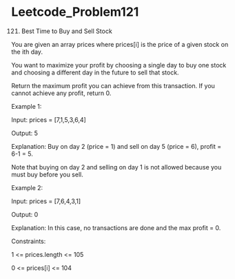 # Leetcode_Problem121


121. Best Time to Buy and Sell Stock


You are given an array prices where prices[i] is the price of a given stock on the ith day.


You want to maximize your profit by choosing a single day to buy one stock and choosing a different day in the future to sell that stock.



Return the maximum profit you can achieve from this transaction. If you cannot achieve any profit, return 0.

 

Example 1:

Input: prices = [7,1,5,3,6,4]


Output: 5


Explanation: Buy on day 2 (price = 1) and sell on day 5 (price = 6), profit = 6-1 = 5.


Note that buying on day 2 and selling on day 1 is not allowed because you must buy before you sell.


Example 2:


Input: prices = [7,6,4,3,1]


Output: 0


Explanation: In this case, no transactions are done and the max profit = 0.
 

Constraints:

1 <= prices.length <= 105


0 <= prices[i] <= 104

























